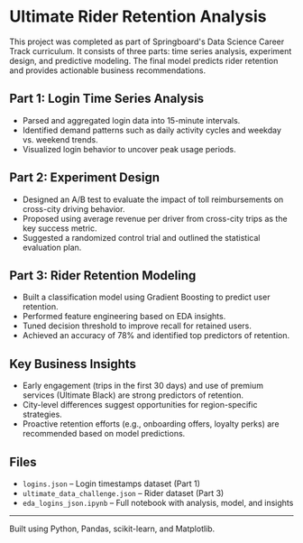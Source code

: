 # Ultimate Rider Retention Analysis

This project was completed as part of Springboard's Data Science Career Track curriculum. It consists of three parts: time series analysis, experiment design, and predictive modeling. The final model predicts rider retention and provides actionable business recommendations.

## Part 1: Login Time Series Analysis
- Parsed and aggregated login data into 15-minute intervals.
- Identified demand patterns such as daily activity cycles and weekday vs. weekend trends.
- Visualized login behavior to uncover peak usage periods.

## Part 2: Experiment Design
- Designed an A/B test to evaluate the impact of toll reimbursements on cross-city driving behavior.
- Proposed using average revenue per driver from cross-city trips as the key success metric.
- Suggested a randomized control trial and outlined the statistical evaluation plan.

## Part 3: Rider Retention Modeling
- Built a classification model using Gradient Boosting to predict user retention.
- Performed feature engineering based on EDA insights.
- Tuned decision threshold to improve recall for retained users.
- Achieved an accuracy of 78% and identified top predictors of retention.

## Key Business Insights
- Early engagement (trips in the first 30 days) and use of premium services (Ultimate Black) are strong predictors of retention.
- City-level differences suggest opportunities for region-specific strategies.
- Proactive retention efforts (e.g., onboarding offers, loyalty perks) are recommended based on model predictions.

## Files
- `logins.json` – Login timestamps dataset (Part 1)
- `ultimate_data_challenge.json` – Rider dataset (Part 3)
- `eda_logins_json.ipynb` – Full notebook with analysis, model, and insights

---

Built using Python, Pandas, scikit-learn, and Matplotlib.
